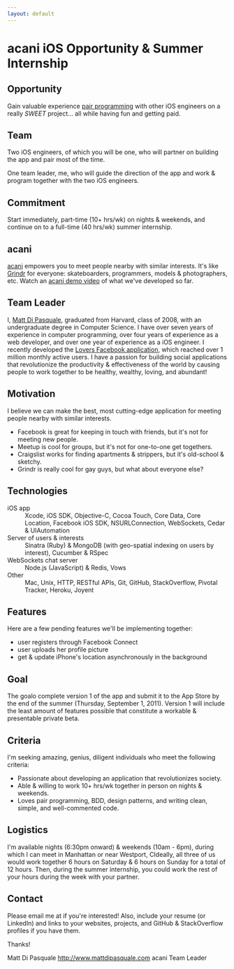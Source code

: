 ```yaml
---
layout: default
---
```


# acani iOS Opportunity & Summer Internship


## Opportunity

Gain valuable experience [pair programming](http://j.mp/cuq3vn) with other iOS engineers on a really *SWEET* project... all while having fun and getting paid.

## Team

Two iOS engineers, of which you will be one, who will partner on building the app and pair most of the time.

One team leader, me, who will guide the direction of the app and work & program together with the two iOS engineers.

## Commitment

Start immediately, part-time (10+ hrs/wk) on nights & weekends, and continue on to a full-time (40 hrs/wk) summer internship.

## acani

[acani](/) empowers you to meet people nearby with similar interests. It's like [Grindr](http://www.grindr.com) for everyone: skateboarders, programmers, models & photographers, etc. Watch an [acani demo video](/videos/acani-demo-2011-03-20.mov) of what we've developed so far.

## Team Leader

I, [Matt Di Pasquale](http://www.mattdipasquale.com), graduated from Harvard, class of 2008, with an undergraduate degree in Computer Science. I have over seven years of experience in computer programming, over four years of experience as a web developer, and over one year of experience as a iOS engineer. I recently developed the [Lovers Facebook application](http://j.mp/mylovers), which reached over 1 million monthly active users. I have a passion for building social applications that revolutionize the productivity & effectiveness of the world by causing people to work together to be healthy, wealthy, loving, and abundant!

## Motivation

I believe we can make the best, most cutting-edge application for meeting people nearby with similar interests.

- Facebook is great for keeping in touch with friends, but it's not for meeting new people.
- Meetup is cool for groups, but it's not for one-to-one get togethers.
- Craigslist works for finding apartments & strippers, but it's old-school & sketchy.
- Grindr is really cool for gay guys, but what about everyone else?

## Technologies

<dl>
  <dt>iOS app</dt>
  <dd>Xcode, iOS SDK, Objective-C, Cocoa Touch, Core Data, Core Location, Facebook iOS SDK, NSURLConnection, WebSockets, Cedar & UIAutomation</dd>
  <dt>Server of users & interests</dt>
  <dd>Sinatra (Ruby) & MongoDB (with geo-spatial indexing on users by interest), Cucumber & RSpec</dd>
  <dt>WebSockets chat server</dt>
  <dd>Node.js (JavaScript) & Redis, Vows</dd>
  <dt>Other</dt>
  <dd>Mac, Unix, HTTP, RESTful APIs, Git, GitHub, StackOverflow, Pivotal Tracker, Heroku, Joyent</dd>
</dl>

## Features

Here are a few pending features we'll be implementing together:

- user registers through Facebook Connect
- user uploads her profile picture
- get & update iPhone's location asynchronously in the background

## Goal

The goalo complete version 1 of the app and submit it to the App Store by the end of the summer (Thursday, September 1, 2011). Version 1 will include the least amount of features possible that constitute a workable & presentable private beta.

## Criteria

I'm seeking amazing, genius, diligent individuals who meet the following criteria:

- Passionate about developing an application that revolutionizes society.
- Able & willing to work 10+ hrs/wk together in person on nights & weekends.
- Loves pair programming, BDD, design patterns, and writing clean, simple, and well-commented code.

## Logistics

I'm available nights (6:30pm onward) & weekends (10am - 6pm), during which I can meet in Manhattan or near Westport, CIdeally, all three of us would work together 6 hours on Saturday & 6 hours on Sunday for a total of 12 hours. Then, during the summer internship, you could work the rest of your hours during the week with your partner.

## Contact

Please email me at <script>eval(decodeURIComponent('%64%6f%63%75%6d%65%6e%74%2e%77%72%69%74%65%28%27%3c%61%20%63%6c%61%73%73%3d%5c%22%65%6d%61%69%6c%5c%22%20%68%72%65%66%3d%5c%22%6d%61%69%6c%74%6f%3a%6c%69%76%65%6c%6f%76%65%70%72%6f%73%70%65%72%40%67%6d%61%69%6c%2e%63%6f%6d%5c%22%3e%6c%69%76%65%6c%6f%76%65%70%72%6f%73%70%65%72%40%67%6d%61%69%6c%2e%63%6f%6d%3c%5c%2f%61%3e%27%29%3b'))</script> if you're interested! Also, include your resume (or LinkedIn) and links to your websites, projects, and GitHub & StackOverflow profiles if you have them.

Thanks!

Matt Di Pasquale
<http://www.mattdipasquale.com>
acani Team Leader
